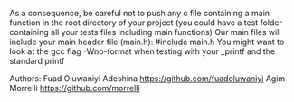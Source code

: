 As a consequence, be careful not to push any c file containing a main function in the root directory of your project (you could have a test folder containing all your tests files including main functions)
Our main files will include your main header file (main.h): #include main.h
You might want to look at the gcc flag -Wno-format when testing with your _printf and the standard printf

Authors:
        Fuad Oluwaniyi Adeshina https://github.com/fuadoluwaniyi 
       Agim Morrelli https://github.com/morrelli
